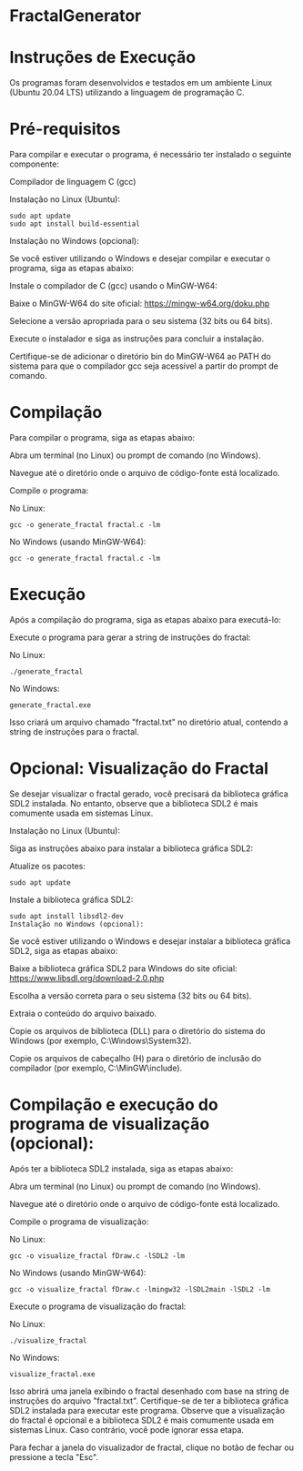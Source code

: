 # FractalGenerator
# Instruções de Execução

Os programas foram desenvolvidos e testados em um ambiente Linux (Ubuntu 20.04 LTS) utilizando a linguagem de programação C.

# Pré-requisitos

Para compilar e executar o programa, é necessário ter instalado o seguinte componente:

Compilador de linguagem C (gcc)

Instalação no Linux (Ubuntu):

    sudo apt update
    sudo apt install build-essential
    
Instalação no Windows (opcional):

Se você estiver utilizando o Windows e desejar compilar e executar o programa, siga as etapas abaixo:

Instale o compilador de C (gcc) usando o MinGW-W64:

Baixe o MinGW-W64 do site oficial: https://mingw-w64.org/doku.php

Selecione a versão apropriada para o seu sistema (32 bits ou 64 bits).

Execute o instalador e siga as instruções para concluir a instalação.

Certifique-se de adicionar o diretório bin do MinGW-W64 ao PATH do sistema para que o compilador gcc seja acessível a partir do prompt de comando.

# Compilação

Para compilar o programa, siga as etapas abaixo:

Abra um terminal (no Linux) ou prompt de comando (no Windows).

Navegue até o diretório onde o arquivo de código-fonte está localizado.

Compile o programa:

No Linux:

    gcc -o generate_fractal fractal.c -lm
    
No Windows (usando MinGW-W64):

    gcc -o generate_fractal fractal.c -lm
    
# Execução

Após a compilação do programa, siga as etapas abaixo para executá-lo:

Execute o programa para gerar a string de instruções do fractal:

No Linux:

    ./generate_fractal
    
No Windows:

    generate_fractal.exe
    
Isso criará um arquivo chamado "fractal.txt" no diretório atual, contendo a string de instruções para o fractal.

# Opcional: Visualização do Fractal

Se desejar visualizar o fractal gerado, você precisará da biblioteca gráfica SDL2 instalada. No entanto, observe que a biblioteca SDL2 é mais comumente usada em sistemas Linux.

Instalação no Linux (Ubuntu):

Siga as instruções abaixo para instalar a biblioteca gráfica SDL2:

Atualize os pacotes:

    sudo apt update
    
Instale a biblioteca gráfica SDL2:

    sudo apt install libsdl2-dev
    Instalação no Windows (opcional):

Se você estiver utilizando o Windows e desejar instalar a biblioteca gráfica SDL2, siga as etapas abaixo:

Baixe a biblioteca gráfica SDL2 para Windows do site oficial: https://www.libsdl.org/download-2.0.php

Escolha a versão correta para o seu sistema (32 bits ou 64 bits).

Extraia o conteúdo do arquivo baixado.

Copie os arquivos de biblioteca (DLL) para o diretório do sistema do Windows (por exemplo, C:\Windows\System32).

Copie os arquivos de cabeçalho (H) para o diretório de inclusão do compilador (por exemplo, C:\MinGW\include).

# Compilação e execução do programa de visualização (opcional):

Após ter a biblioteca SDL2 instalada, siga as etapas abaixo:

Abra um terminal (no Linux) ou prompt de comando (no Windows).

Navegue até o diretório onde o arquivo de código-fonte está localizado.

Compile o programa de visualização:

No Linux:

    gcc -o visualize_fractal fDraw.c -lSDL2 -lm
    
No Windows (usando MinGW-W64):

    gcc -o visualize_fractal fDraw.c -lmingw32 -lSDL2main -lSDL2 -lm
    
Execute o programa de visualização do fractal:

No Linux:

    ./visualize_fractal
    
No Windows:

    visualize_fractal.exe
    
Isso abrirá uma janela exibindo o fractal desenhado com base na string de instruções do arquivo "fractal.txt". Certifique-se de ter a biblioteca gráfica SDL2 instalada para executar este programa. Observe que a visualização do fractal é opcional e a biblioteca SDL2 é mais comumente usada em sistemas Linux. Caso contrário, você pode ignorar essa etapa.

Para fechar a janela do visualizador de fractal, clique no botão de fechar ou pressione a tecla "Esc".
